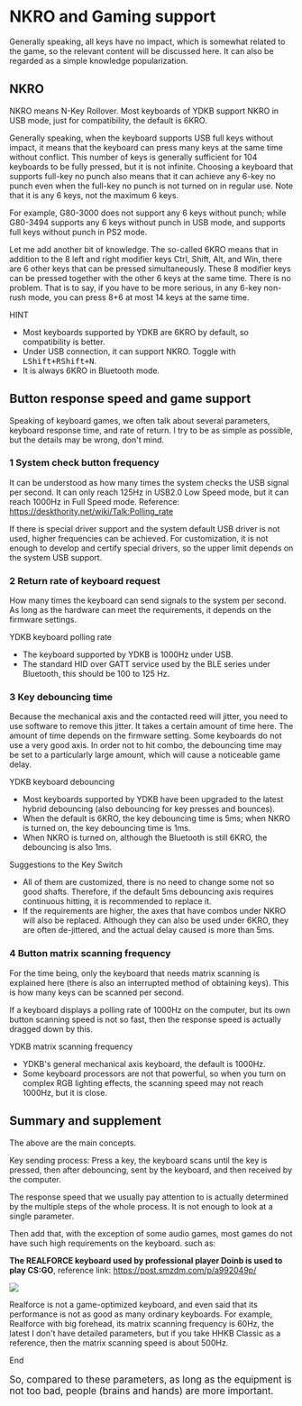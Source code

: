 # NKRO and Gaming support

Generally speaking, all keys have no impact, which is somewhat related to the game, so the relevant content will be discussed here. It can also be regarded as a simple knowledge popularization.


## NKRO

NKRO means N-Key Rollover. Most keyboards of YDKB support NKRO in USB mode, just for compatibility, the default is 6KRO.

Generally speaking, when the keyboard supports USB full keys without impact, it means that the keyboard can press many keys at the same time without conflict. This number of keys is generally sufficient for 104 keyboards to be fully pressed, but it is not infinite. Choosing a keyboard that supports full-key no punch also means that it can achieve any 6-key no punch even when the full-key no punch is not turned on in regular use. Note that it is any 6 keys, not the maximum 6 keys.

For example, G80-3000 does not support any 6 keys without punch; while G80-3494 supports any 6 keys without punch in USB mode, and supports full keys without punch in PS2 mode.

Let me add another bit of knowledge. The so-called 6KRO means that in addition to the 8 left and right modifier keys Ctrl, Shift, Alt, and Win, there are 6 other keys that can be pressed simultaneously. These 8 modifier keys can be pressed together with the other 6 keys at the same time. There is no problem. That is to say, if you have to be more serious, in any 6-key non-rush mode, you can press 8+6 at most 14 keys at the same time.

<html><div class="hint">
<subtitle>HINT</subtitle>

  - Most keyboards supported by YDKB are 6KRO by default, so compatibility is better.
  - Under USB connection, it can support NKRO. Toggle with <kbd>LShift+RShift+N</kbd>.
  - It is always 6KRO in Bluetooth mode.
</div></html>

## Button response speed and game support

Speaking of keyboard games, we often talk about several parameters, keyboard response time, and rate of return. I try to be as simple as possible, but the details may be wrong, don't mind.

### 1 System check button frequency

It can be understood as how many times the system checks the USB signal per second. It can only reach 125Hz in USB2.0 Low Speed ​​mode, but it can reach 1000Hz in Full Speed ​​mode. Reference: https://deskthority.net/wiki/Talk:Polling_rate

If there is special driver support and the system default USB driver is not used, higher frequencies can be achieved. For customization, it is not enough to develop and certify special drivers, so the upper limit depends on the system USB support.

### 2 Return rate of keyboard request

How many times the keyboard can send signals to the system per second. As long as the hardware can meet the requirements, it depends on the firmware settings.

<html><div class="hint">
<subtitle>YDKB keyboard polling rate</subtitle>

  - The keyboard supported by YDKB is 1000Hz under USB.
  - The standard HID over GATT service used by the BLE series under Bluetooth, this should be 100 to 125 Hz.
</div></html>

### 3 Key debouncing time

Because the mechanical axis and the contacted reed will jitter, you need to use software to remove this jitter. It takes a certain amount of time here. The amount of time depends on the firmware setting. Some keyboards do not use a very good axis. In order not to hit combo, the debouncing time may be set to a particularly large amount, which will cause a noticeable game delay.

<html><div class="hint">
<subtitle>YDKB keyboard debouncing</subtitle>

  - Most keyboards supported by YDKB have been upgraded to the latest hybrid debouncing (also debouncing for key presses and bounces).
  - When the default is 6KRO, the key debouncing time is 5ms; when NKRO is turned on, the key debouncing time is 1ms.
  - When NKRO is turned on, although the Bluetooth is still 6KRO, the debouncing is also 1ms.
</div></html>

<p></p>

<html><div class="hint">
<subtitle>Suggestions to the Key Switch</subtitle>

  - All of them are customized, there is no need to change some not so good shafts. Therefore, if the default 5ms debouncing axis requires continuous hitting, it is recommended to replace it.
  - If the requirements are higher, the axes that have combos under NKRO will also be replaced. Although they can also be used under 6KRO, they are often de-jittered, and the actual delay caused is more than 5ms.
</div></html>


### 4 Button matrix scanning frequency

For the time being, only the keyboard that needs matrix scanning is explained here (there is also an interrupted method of obtaining keys). This is how many keys can be scanned per second.

If a keyboard displays a polling rate of 1000Hz on the computer, but its own button scanning speed is not so fast, then the response speed is actually dragged down by this.

<html><div class="hint">
<subtitle>YDKB matrix scanning frequency</subtitle>

  - YDKB's general mechanical axis keyboard, the default is 1000Hz.
  - Some keyboard processors are not that powerful, so when you turn on complex RGB lighting effects, the scanning speed may not reach 1000Hz, but it is close.
</div></html>


## Summary and supplement

The above are the main concepts.

Key sending process: Press a key, the keyboard scans until the key is pressed, then after debouncing, sent by the keyboard, and then received by the computer.

The response speed that we usually pay attention to is actually determined by the multiple steps of the whole process. It is not enough to look at a single parameter.

Then add that, with the exception of some audio games, most games do not have such high requirements on the keyboard. such as:

**The REALFORCE keyboard used by professional player Doinb is used to play CS:GO**, reference link: https://post.smzdm.com/p/a992049p/

![](assets/doinb_realforce.jpg)

Realforce is not a game-optimized keyboard, and even said that its performance is not as good as many ordinary keyboards. For example, Realforce with big forehead, its matrix scanning frequency is 60Hz, the latest I don't have detailed parameters, but if you take HHKB Classic as a reference, then the matrix scanning speed is about 500Hz.

<html><div class="attention">
<subtitle>End</subtitle>
<p style="font-size: 1.2em">So, compared to these parameters, as long as the equipment is not too bad, people (brains and hands) are more important. </p>
</div></html>
